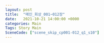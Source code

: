 ```yaml
---
layout: post
title:  "메인_회상_001~012장"
date:   2021-10-21 14:00:00 +0000
categories: Main
Tags: Story Main
SceneCode: ["scene_skip_cp001-012_q1_s10"]
---
```

